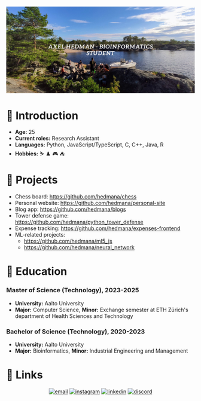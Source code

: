 ![](./images/github_banner.png)


# :wave: Introduction  

- **Age:** 25
- **Current roles:** Research Assistant
- **Languages:** Python, JavaScript/TypeScript, C, C++, Java, R
- **Hobbies:** :skier: :chess_pawn: :video_game: :tent:

# :construction: Projects
- Chess board: https://github.com/hedmana/chess
- Personal website: https://github.com/hedmana/personal-site
- Blog app: https://github.com/hedmana/blogs
- Tower defense game: https://github.com/hedmana/python_tower_defense
- Expense tracking: https://github.com/hedmana/expenses-frontend
- ML-related projects: 
  - https://github.com/hedmana/ml5_js
  - https://github.com/hedmana/neural_network

# :school: Education

### Master of Science (Technology), 2023-2025
- **University:** Aalto University
- **Major:** Computer Science, **Minor:** Exchange semester at ETH Zürich's department of Health Sciences and Technology 

### Bachelor of Science (Technology), 2020-2023
- **University:** Aalto University
- **Major:** Bioinformatics, **Minor:** Industrial Engineering and Management


# :link: Links

<p align="center">
  <a href="mailto:axelhedman00@gmail.com"><img src="https://img.icons8.com/color/96/000000/gmail.png" alt="email"/></a>
  <a href="https://www.instagram.com/hedman.axel/"><img src="https://img.icons8.com/color/96/000000/instagram-new.png" alt="instagram"/></a>
  <a href="https://www.linkedin.com/in/axel7/"><img src="https://img.icons8.com/color/96/000000/linkedin.png" alt="linkedin"/></a>
  <a href="https://discord.com/users/knappenh#7896"><img src="https://img.icons8.com/color/96/000000/discord-logo.png" alt="discord"/></a>
</p>
